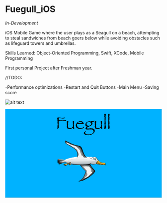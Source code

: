 # Fuegull_iOS

*In-Development*

iOS Mobile Game where the user plays as a Seagull on a beach, attempting to steal sandwiches from beach goers below while avoiding obstacles such as lifeguard towers and umbrellas.

Skills Learned: Object-Oriented Programming, Swift, XCode, Mobile Programming

First personal Project after Freshman year.

//TODO:

-Performance optimizations
-Restart and Quit Buttons
-Main Menu
-Saving score




![alt text](/images/fuegull_pic.gif)

![alt text](/images/fuegull_pic.png)